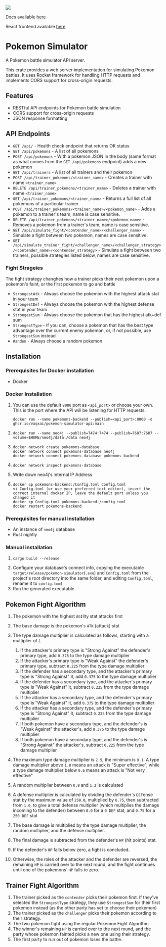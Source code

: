 ![](https://github.com/vaqxai/pokemon-simulator/actions/workflows/rust.yml/badge.svg)

Docs available [here](https://vaqxai.github.io/pokemon-simulator/pokemon_simulator/index.html)

React frontend available [here](https://github.com/Daniel-K-Bracki/pokemon-simulator-frontend)

# Pokemon Simulator

A Pokemon battle simulator API server.

This crate provides a web server implementation for simulating Pokemon battles.
It uses Rocket framework for handling HTTP requests and implements CORS support
for cross-origin requests.

## Features

- RESTful API endpoints for Pokemon battle simulation
- CORS support for cross-origin requests
- JSON response formatting

## API Endpoints

- `GET /api/` - Health check endpoint that returns OK status
- `GET /api/pokemons` - A list of all pokemons
- `POST /api/pokemons` - With a pokemon JSON in the body (same format as what comes from the `GET /api/pokemons` endpoint) adds a new pokemon
- `GET /api/trainers` - A list of all trainers and their pokemon
- `POST /api/trainer_pokemons/<trainer_name>` - Creates a trainer with name `<trainer_name>`
- `DELETE /api/trainer_pokemons/<trainer_name>` - Deletes a trainer with name `<trainer_name>`
- `GET /api/trainer_pokemons/<trainer_name>` - Returns a full list of all pokemons of a particular trainer
- `POST /api/trainer_pokemons/<trainer_name>/<pokemon_name>` - Adds a pokemon to a trainer's team, name is case sensitive.
- `DELETE /api/trainer_pokemons/<trainer_name>/<pokemon_name>` - Removes a pokemon from a trainer's team, name is case sensitive.
- `GET /api/simulate_fight/<contender_name>/<challenger_name>` - Simulate a fight between two pokemon, names are case sensitive.
- `GET /api/simulate_trainer_fight/<challenger_name>/<challenger_strategy>/<contender_name>/<contender_strategy>` - Simulate a fight between two trainers, possible strategies listed below, names are case sensitive.

### Fight Strageies
The fight strategy changhes how a trainer picks their next pokemon upon a pokemon's faint, or the first pokemon to go and battle
- `StrongestAtk` - Always choose the pokemon with the highest attack stat in your team
- `StrongestDef` - Always choose the pokemon with the highest defense stat in your team
- `StrongestSum` - Always choose the pokemon that has the highest atk+def sum
- `StrongestType` - If you can, choose a pokemon that has the best type advantage over the current enemy pokemon, or, if not possible, use `StrongestSum` instead
- `Random` - Always choose a random pokemon

## Installation
### Prerequisites for Docker installation
- Docker
### Docker Installation
1.
    You can use the default `8000` port as `<api_port>` or choose your own. This is the port where the API will be listening for HTTP requests.
    ```
    docker run --name pokemons-backend --publish=<api_port>:8000 -d ghcr.io/vaqxai/pokemon-simulator-api:main
    ```

3. 
    ```
    docker run --name neo4j --publish=7474:7474 --publish=7687:7687 --volume=$HOME/neo4j/data:/data neo4j
    ```
4.
    ```
    docker network create pokemons-database
    docker network connect pokemons-database neo4j
    docker network connect pokemons-database pokemons-backend
    ```
5. 
    ```
    docker network inspect pokemons-database
    ```
6.  Write down neo4j's internal IP Address
7.
    ```
    docker cp pokemons-backend:/Config.toml Config.toml
    vi Config.toml (or use your preferred text editor), insert the correct internal docker IP, leave the default port unless you changed it
    docker cp Config.toml pokemons-backend:/config.toml
    docker restart pokemons-backend
    ```
### Prerequisites for manual installation
- An instance of `neo4j` database
- Rust nightly
### Manual installation
1.
    ```
    cargo build --release
    ```
2. Configure your database's connect info, copying the executable `target/release/pokemon-simulator`(`.exe`) and `Config.toml` from the project's root directory into the same folder, and editing `Config.toml`, rename it to `config.toml`
3. Run the generated executable 
## Pokemon Fight Algorithm
1. The pokemon with the highest `AGI`lity stat attacks first
2. The base damage is the pokemon's `ATK` (attack) stat
3. The type damage multiplier is calculated as follows, starting with a multiplier of `1`
    1. If the attacker's primary type is "Strong Against" the defender's primary type, add `0.375` to the type damage multiplier
    2. If the attacker's primary type is "Weak Against" the defender's primary type, subtract `0.225` from the type damage multiplier
    3. If the defender has a secondary type, and the attacker's primary type is "Strong Against" it, add `0.375` to the type damage multiplier
    4. If the defender has a secondary type, and the attacker's primary type is "Weak Against" it, subtract `0.225` from the type damage multiplier
    5. If the attacker has a secondary type, and the defender's primary type is "Weak Against" it, add `0.375` to the type damage multiplier
    6. If the attacker has a secondary type, and the defender's primary type is "Strong Against" it, subtract `0.225` from the type damage multiplier
    7. If both pokemon have a secondary type, and the defender's is "Weak Against" the attacker's, add `0.375` to the type damage multiplier
    8. If both pokemon have a secondary type, and the defender's is "Strong Against" the attacker's, subtract `0.225` from the type damage multiplier
       
4. The maximum type damage multiplier is `2.5`, the minimum is `0.1`. A type damage multiplier above `1.8` means an attack is "Super effective", while a type damage multiplier below `0.6` means an attack is "Not very effective"
5. A random multiplier between `0.8` and `1.2` is calculated
6. A defense multiplier is calculated by dividing the defender's `DEF`ense stat by the maximum value of `250.0`, multiplied by `0.75`, then subtracted from `1.0`, to give a total defense multiplier (which multiplies the damage incoming to the defender) between `0.0` for a `0 DEF` stat, and `0.75` for a `250 DEF` stat
7. The base damage is multiplied by the type damage multiplier, the random multiplier, and the defense multiplier.
8. The final damage is subtracted from the defender's `HP` (hit points) stat.
9. If the defender's `HP` falls below zero, a fight is concluded.
10. Otherwise, the roles of the attacker and the defender are reversed, the remaining `HP` is carried over to the next round, and the fight continues until one of the pokemons' `HP` falls to zero.

## Trainer Fight Algorithm
1. The trainer picked as the `contender` picks their pokemon first. If they've selected the `StrongestType` strategy, they use `StrongestSum` for their first pokemon instead (as the other party has yet to choose their pokemon)
2. The trainer picked as the `challenger` picks their pokemon according to their strategy.
3. The two pokemon fight using the regular Pokemon Fight Algorithm
4. The winner's remaining `HP` is carried over to the next round, and the party whose pokemon fainted picks a new one using their strategy.
5. The first party to run out of pokemon loses the battle.
